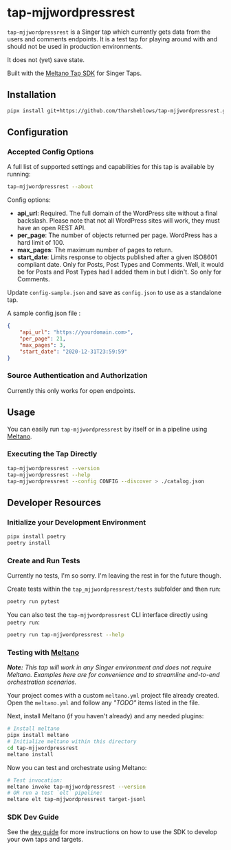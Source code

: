 # tap-mjjwordpressrest

`tap-mjjwordpressrest` is a Singer tap which currently gets data from the users and comments endpoints. It is a test tap for playing around with and should not be used in production environments.

It does not (yet) save state.

Built with the [Meltano Tap SDK](https://sdk.meltano.com) for Singer Taps.

## Installation


```bash
pipx install git+https://github.com/tharsheblows/tap-mjjwordpressrest.git
```

## Configuration

### Accepted Config Options

A full list of supported settings and capabilities for this
tap is available by running:

```bash
tap-mjjwordpressrest --about
```

Config options:
- **api_url**: Required. The full domain of the WordPress site without a final backslash. Please note that not all WordPress sites will work, they must have an open REST API.
- **per_page**: The number of objects returned per page. WordPress has a hard limit of 100.
- **max_pages**: The maximum number of pages to return.
- **start_date**: Limits response to objects published after a given ISO8601 compliant date. Only for Posts, Post Types and Comments. Well, it would be for Posts and Post Types had I added them in but I didn't. So only for Comments.

Update `config-sample.json` and save as `config.json` to use as a standalone tap.

A sample config.json file :

```json
{
	"api_url": "https://yourdomain.com>",
	"per_page": 21,
	"max_pages": 3,
	"start_date": "2020-12-31T23:59:59"
}
```

### Source Authentication and Authorization

Currently this only works for open endpoints.

## Usage

You can easily run `tap-mjjwordpressrest` by itself or in a pipeline using [Meltano](https://meltano.com/).

### Executing the Tap Directly

```bash
tap-mjjwordpressrest --version
tap-mjjwordpressrest --help
tap-mjjwordpressrest --config CONFIG --discover > ./catalog.json
```

## Developer Resources

### Initialize your Development Environment

```bash
pipx install poetry
poetry install
```

### Create and Run Tests

Currently no tests, I'm so sorry. I'm leaving the rest in for the future though.

Create tests within the `tap_mjjwordpressrest/tests` subfolder and
  then run:

```bash
poetry run pytest
```

You can also test the `tap-mjjwordpressrest` CLI interface directly using `poetry run`:

```bash
poetry run tap-mjjwordpressrest --help
```

### Testing with [Meltano](https://www.meltano.com)

_**Note:** This tap will work in any Singer environment and does not require Meltano.
Examples here are for convenience and to streamline end-to-end orchestration scenarios._

Your project comes with a custom `meltano.yml` project file already created. Open the `meltano.yml` and follow any _"TODO"_ items listed in
the file.

Next, install Meltano (if you haven't already) and any needed plugins:

```bash
# Install meltano
pipx install meltano
# Initialize meltano within this directory
cd tap-mjjwordpressrest
meltano install
```

Now you can test and orchestrate using Meltano:

```bash
# Test invocation:
meltano invoke tap-mjjwordpressrest --version
# OR run a test `elt` pipeline:
meltano elt tap-mjjwordpressrest target-jsonl
```

### SDK Dev Guide

See the [dev guide](https://sdk.meltano.com/en/latest/dev_guide.html) for more instructions on how to use the SDK to
develop your own taps and targets.

